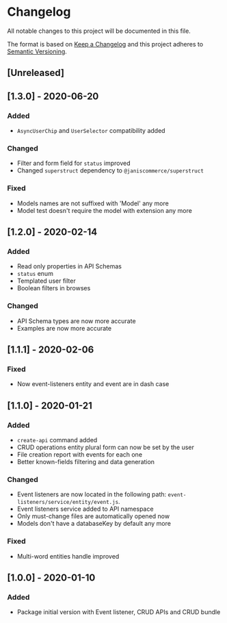 # Changelog

All notable changes to this project will be documented in this file.

The format is based on [Keep a Changelog](http://keepachangelog.com/en/1.0.0/)
and this project adheres to [Semantic Versioning](http://semver.org/spec/v2.0.0.html).

## [Unreleased]

## [1.3.0] - 2020-06-20
### Added
- `AsyncUserChip` and `UserSelector` compatibility added

### Changed
- Filter and form field for `status` improved
- Changed `superstruct` dependency to `@janiscommerce/superstruct`

### Fixed
- Models names are not suffixed with 'Model' any more
- Model test doesn't require the model with extension any more

## [1.2.0] - 2020-02-14
### Added
- Read only properties in API Schemas
- `status` enum
- Templated user filter
- Boolean filters in browses

### Changed
- API Schema types are now more accurate
- Examples are now more accurate

## [1.1.1] - 2020-02-06
### Fixed
- Now event-listeners entity and event are in dash case

## [1.1.0] - 2020-01-21
### Added
- `create-api` command added
- CRUD operations entity plural form can now be set by the user
- File creation report with events for each one
- Better known-fields filtering and data generation

### Changed
- Event listeners are now located in the following path: `event-listeners/service/entity/event.js`.
- Event listeners service added to API namespace
- Only must-change files are automatically opened now
- Models don't have a databaseKey by default any more

### Fixed
- Multi-word entities handle improved

## [1.0.0] - 2020-01-10
### Added
- Package initial version with Event listener, CRUD APIs and CRUD bundle

